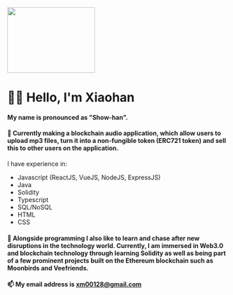 <img src="https://user-images.githubusercontent.com/63564199/116444104-4c899d00-a84c-11eb-92af-0612c604d53d.png" width="200" height="150" /> 

# 👋🏼 Hello, I'm Xiaohan

#### My name is pronounced as "Show-han".

#### 🌱 Currently making a blockchain audio application, which allow users to upload mp3 files, turn it into a non-fungible token (ERC721 token) and sell this to other users on the application.
I have experience in:
- Javascript (ReactJS, VueJS, NodeJS, ExpressJS)
- Java
- Solidity
- Typescript
- SQL/NoSQL
- HTML
- CSS

#### 👀 Alongside programming I also like to learn and chase after new disruptions in the technology world. Currently, I am immersed in Web3.0 and blockchain technology through learning Solidity as well as being part of a few prominent projects built on the Ethereum blockchain such as Moonbirds and Veefriends.

#### 📫 My email address is xm00128@gmail.com
<!---
xiaohan-ma/xiaohan-ma is a ✨ special ✨ repository because its `README.md` (this file) appears on your GitHub profile.
You can click the Preview link to take a look at your changes.
--->
